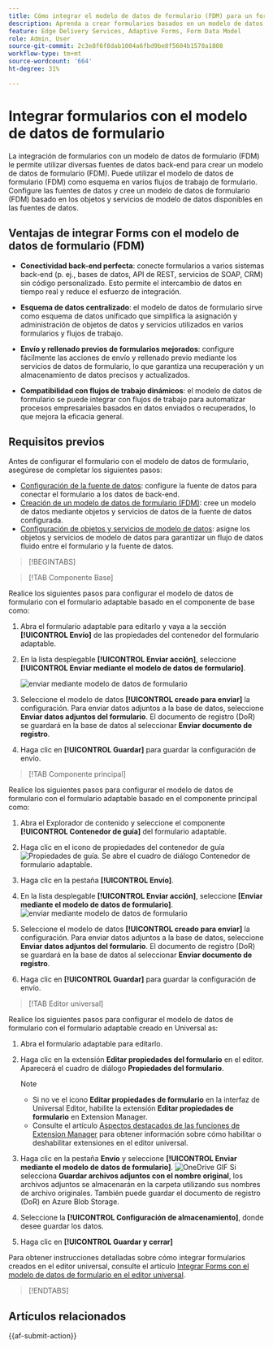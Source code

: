 ```yaml
---
title: Cómo integrar el modelo de datos de formulario (FDM) para un formulario con un formulario adaptable
description: Aprenda a crear formularios basados en un modelo de datos de formulario (FDM). Genere y edite datos de muestra para objetos del modelo de datos en el modelo de datos de formulario (FDM).
feature: Edge Delivery Services, Adaptive Forms, Form Data Model
role: Admin, User
source-git-commit: 2c3e8f6f8dab1004a6fbd9be8f5604b1570a1808
workflow-type: tm+mt
source-wordcount: '664'
ht-degree: 31%

---
```


# Integrar formularios con el modelo de datos de formulario

La integración de formularios con un modelo de datos de formulario (FDM) le permite utilizar diversas fuentes de datos back-end para crear un modelo de datos de formulario (FDM). Puede utilizar el modelo de datos de formulario (FDM) como esquema en varios flujos de trabajo de formulario. Configure las fuentes de datos y cree un modelo de datos de formulario (FDM) basado en los objetos y servicios de modelo de datos disponibles en las fuentes de datos. 

## Ventajas de integrar Forms con el modelo de datos de formulario (FDM)

* **Conectividad back-end perfecta**: conecte formularios a varios sistemas back-end (p. ej., bases de datos, API de REST, servicios de SOAP, CRM) sin código personalizado. Esto permite el intercambio de datos en tiempo real y reduce el esfuerzo de integración.
* **Esquema de datos centralizado**: el modelo de datos de formulario sirve como esquema de datos unificado que simplifica la asignación y administración de objetos de datos y servicios utilizados en varios formularios y flujos de trabajo.

* **Envío y rellenado previos de formularios mejorados**: configure fácilmente las acciones de envío y rellenado previo mediante los servicios de datos de formulario, lo que garantiza una recuperación y un almacenamiento de datos precisos y actualizados.

* **Compatibilidad con flujos de trabajo dinámicos**: el modelo de datos de formulario se puede integrar con flujos de trabajo para automatizar procesos empresariales basados en datos enviados o recuperados, lo que mejora la eficacia general.

## Requisitos previos

Antes de configurar el formulario con el modelo de datos de formulario, asegúrese de completar los siguientes pasos:

* [Configuración de la fuente de datos](/help/forms/configure-data-sources.md): configure la fuente de datos para conectar el formulario a los datos de back-end.
* [Creación de un modelo de datos de formulario (FDM)](/help/forms/create-form-data-models.md): cree un modelo de datos mediante objetos y servicios de datos de la fuente de datos configurada.
* [Configuración de objetos y servicios de modelo de datos](/help/forms/work-with-form-data-model.md): asigne los objetos y servicios de modelo de datos para garantizar un flujo de datos fluido entre el formulario y la fuente de datos.

>[!BEGINTABS]

>[!TAB Componente Base]

Realice los siguientes pasos para configurar el modelo de datos de formulario con el formulario adaptable basado en el componente de base como:

1. Abra el formulario adaptable para editarlo y vaya a la sección **[!UICONTROL Envío]** de las propiedades del contenedor del formulario adaptable.
1. En la lista desplegable **[!UICONTROL Enviar acción]**, seleccione **[!UICONTROL Enviar mediante el modelo de datos de formulario]**.

   ![enviar mediante modelo de datos de formulario](/help/forms/assets/submit-uisng-fdm-fc.png)

1. Seleccione el modelo de datos **[!UICONTROL creado para enviar]** la configuración.
Para enviar datos adjuntos a la base de datos, seleccione **Enviar datos adjuntos del formulario**. El documento de registro (DoR) se guardará en la base de datos al seleccionar **Enviar documento de registro**.
1. Haga clic en **[!UICONTROL Guardar]** para guardar la configuración de envío.

>[!TAB Componente principal]

Realice los siguientes pasos para configurar el modelo de datos de formulario con el formulario adaptable basado en el componente principal como:

1. Abra el Explorador de contenido y seleccione el componente **[!UICONTROL Contenedor de guía]** del formulario adaptable.
1. Haga clic en el icono de propiedades del contenedor de guía ![Propiedades de guía](/help/forms/assets/configure-icon.svg). Se abre el cuadro de diálogo Contenedor de formulario adaptable.
1. Haga clic en la pestaña **[!UICONTROL Envío]**.
1. En la lista desplegable **[!UICONTROL Enviar acción]**, seleccione **[Enviar mediante el modelo de datos de formulario]**.
   ![enviar mediante modelo de datos de formulario](/help/forms/assets/submit-uisng-fdm-cc.png)

1. Seleccione el modelo de datos **[!UICONTROL creado para enviar]** la configuración.
Para enviar datos adjuntos a la base de datos, seleccione **Enviar datos adjuntos del formulario**. El documento de registro (DoR) se guardará en la base de datos al seleccionar **Enviar documento de registro**.
1. Haga clic en **[!UICONTROL Guardar]** para guardar la configuración de envío.

>[!TAB Editor universal]

Realice los siguientes pasos para configurar el modelo de datos de formulario con el formulario adaptable creado en Universal as:

1. Abra el formulario adaptable para editarlo.
1. Haga clic en la extensión **Editar propiedades del formulario** en el editor.
Aparecerá el cuadro de diálogo **Propiedades del formulario**.

   >[!NOTE]
   >
   > * Si no ve el icono **Editar propiedades de formulario** en la interfaz de Universal Editor, habilite la extensión **Editar propiedades de formulario** en Extension Manager.
   > * Consulte el artículo [Aspectos destacados de las funciones de Extension Manager](https://developer.adobe.com/uix/docs/extension-manager/feature-highlights/#enablingdisabling-extensions) para obtener información sobre cómo habilitar o deshabilitar extensiones en el editor universal.
1. Haga clic en la pestaña **Envío** y seleccione **[!UICONTROL Enviar mediante el modelo de datos de formulario]**.
   ![OneDrive GIF](/help/forms/assets/submit-uisng-fdm-ue.png)
Si selecciona **Guardar archivos adjuntos con el nombre original**, los archivos adjuntos se almacenarán en la carpeta utilizando sus nombres de archivo originales. También puede guardar el documento de registro (DoR) en Azure Blob Storage.
1. Seleccione la **[!UICONTROL Configuración de almacenamiento]**, donde desee guardar los datos.
1. Haga clic en **[!UICONTROL Guardar y cerrar]**

Para obtener instrucciones detalladas sobre cómo integrar formularios creados en el editor universal, consulte el artículo [Integrar Forms con el modelo de datos de formulario en el editor universal](/help/edge/docs/forms/universal-editor/integrate-forms-with-data-source.md).

>[!ENDTABS]

## Artículos relacionados

{{af-submit-action}}
